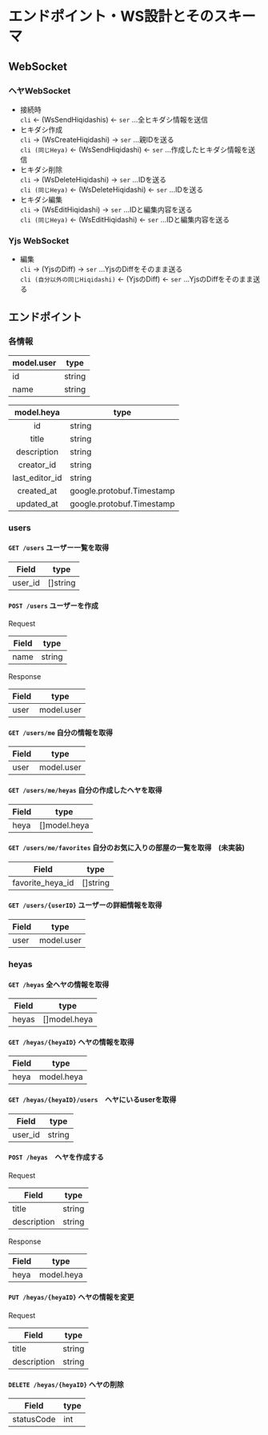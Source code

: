 # エンドポイント・WS設計とそのスキーマ

## WebSocket

### ヘヤWebSocket

- 接続時  
`cli` <- (WsSendHiqidashis) <- `ser` ...全ヒキダシ情報を送信
- ヒキダシ作成  
`cli` -> (WsCreateHiqidashi) -> `ser` ...親IDを送る  
`cli (同じHeya)` <- (WsSendHiqidashi) <- `ser` ...作成したヒキダシ情報を送信
- ヒキダシ削除  
`cli` -> (WsDeleteHiqidashi) -> `ser` ...IDを送る  
`cli (同じHeya)` <- (WsDeleteHiqidashi) <- `ser` ...IDを送る
- ヒキダシ編集  
`cli` -> (WsEditHiqidashi) -> `ser` ...IDと編集内容を送る  
`cli (同じHeya)` <- (WsEditHiqidashi) <- `ser` ...IDと編集内容を送る

### Yjs WebSocket

- 編集  
`cli` -> (YjsのDiff) -> `ser` ...YjsのDiffをそのまま送る  
`cli (自分以外の同じHiqidashi)` <- (YjsのDiff) <- `ser` ...YjsのDiffをそのまま送る

  
## エンドポイント
### 各情報


| model.user   | type     |
| ------- | -------- |
| id | string |
| name | string |

|   model.heya   | type                      |
|:--------------:| ------------------------- |
|       id       | string                    |
|     title      | string                    |
|  description   | string                    |
|   creator_id   | string                    |
| last_editor_id | string                    |
|   created_at   | google.protobuf.Timestamp |
|   updated_at   | google.protobuf.Timestamp |

### users
#### `GET /users` ユーザー一覧を取得

| Field   | type     |
| ------- | -------- |
| user_id | []string |

#### `POST /users`  ユーザーを作成

Request

| Field   | type     |
| ------- | -------- |
| name | string |

Response

| Field   | type     |
| ------- | -------- |
| user | model.user |

#### `GET /users/me` 自分の情報を取得

| Field   | type     |
| ------- | -------- |
| user | model.user |

#### `GET /users/me/heyas` 自分の作成したヘヤを取得

| Field   | type     |
| ------- | -------- |
| heya | []model.heya |

#### `GET /users/me/favorites` 自分のお気に入りの部屋の一覧を取得　(未実装)

| Field   | type     |
| ------- | -------- |
| favorite_heya_id | []string |

#### `GET /users/{userID}` ユーザーの詳細情報を取得

| Field   | type     |
| ------- | -------- |
| user | model.user |

### heyas
#### `GET /heyas` 全ヘヤの情報を取得

| Field   | type     |
| ------- | -------- |
| heyas | []model.heya |

#### `GET /heyas/{heyaID}` ヘヤの情報を取得

| Field   | type     |
| ------- | -------- |
| heya | model.heya |

#### `GET /heyas/{heyaID}/users`　ヘヤにいるuserを取得

| Field   | type     |
| ------- | -------- |
| user_id | string |

#### `POST /heyas`　ヘヤを作成する
Request

| Field   | type     |
| ------- | -------- |
| title | string |
| description | string |

Response

| Field   | type     |
| ------- | -------- |
| heya | model.heya |

#### `PUT /heyas/{heyaID}` ヘヤの情報を変更
Request

| Field   | type     |
| ------- | -------- |
| title | string |
| description | string |

#### `DELETE /heyas/{heyaID}` ヘヤの削除

| Field   | type     |
| ------- | -------- |
| statusCode | int |
